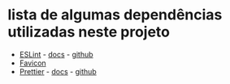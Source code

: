 # lista de algumas dependências utilizadas neste projeto

- [ESLint]('https://eslint.org/') - [docs]('https://prettier.io/docs/en/index.html') - [github]('https://github.com/eslint/eslint')
- [Favicon]('https://favicon.io/')
- [Prettier]('https://prettier.io/') - [docs]('https://eslint.org/docs/latest/user-guide/getting-started') - [github]('https://github.com/prettier/prettier')